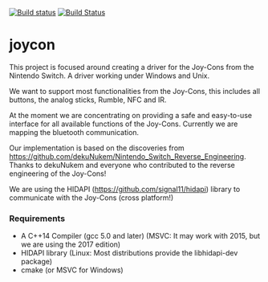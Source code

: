 [![Build status](https://ci.appveyor.com/api/projects/status/2khd706ci4l2cgio?svg=true)](https://ci.appveyor.com/project/al3xst/joycon) [![Build Status](https://travis-ci.org/Armag3ddonDev/joycon.svg?branch=master)](https://travis-ci.org/Armag3ddonDev/joycon)

# joycon

This project is focused around creating a driver for the Joy-Cons from the Nintendo Switch. A driver working under Windows and Unix.

We want to support most functionalities from the Joy-Cons, this includes all buttons, the analog sticks, Rumble, NFC and IR.

At the moment we are concentrating on providing a safe and easy-to-use interface for all available functions of the Joy-Cons. Currently we are mapping the bluetooth communication.


Our implementation is based on the discoveries from https://github.com/dekuNukem/Nintendo_Switch_Reverse_Engineering. Thanks to dekuNukem and everyone who contributed to the reverse engineering of the Joy-Cons!

We are using the HIDAPI (https://github.com/signal11/hidapi) library to communicate with the Joy-Cons (cross platform!)

### Requirements
- A C++14 Compiler (gcc 5.0 and later) (MSVC: It may work with 2015, but we are using the 2017 edition)
- HIDAPI library (Linux: Most distributions provide the libhidapi-dev package)
- cmake (or MSVC for Windows)
